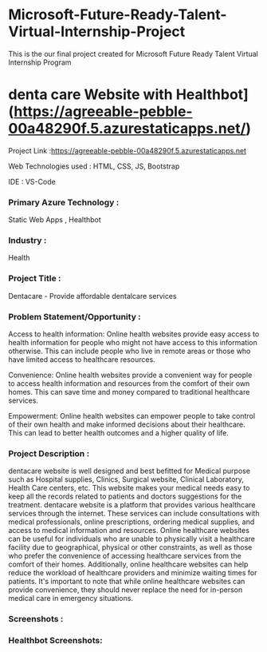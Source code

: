 # Microsoft-Future-Ready-Talent-Virtual-Internship-Project

This is the our final project created for Microsoft Future Ready Talent Virtual Internship Program

# denta care Website with Healthbot](https://agreeable-pebble-00a48290f.5.azurestaticapps.net/)

Project Link :https://agreeable-pebble-00a48290f.5.azurestaticapps.net

Web Technologies used : HTML, CSS, JS, Bootstrap

IDE : VS-Code

### Primary Azure Technology :
Static Web Apps , Healthbot

### Industry :
Health

### Project Title :
Dentacare - Provide affordable dentalcare services

### Problem Statement/Opportunity :
Access to health information: Online health websites provide easy access to health information for people who might not have access to this information otherwise. This can include people who live in remote areas or those who have limited access to healthcare resources.

Convenience: Online health websites provide a convenient way for people to access health information and resources from the comfort of their own homes. This can save time and money compared to traditional healthcare services.

Empowerment: Online health websites can empower people to take control of their own health and make informed decisions about their healthcare. This can lead to better health outcomes and a higher quality of life.

### Project Description :
 dentacare website is well designed and best befitted for Medical purpose such as Hospital supplies, Clinics, Surgical website, Clinical Laboratory, Health Care centers, etc.
This website makes your medical needs easy to keep all the records related to patients and doctors suggestions for the treatment.
dentacare website is a platform that provides various healthcare services through the internet. These services can include consultations with medical professionals, online prescriptions, ordering medical supplies, and access to medical information and resources. Online healthcare websites can be useful for individuals who are unable to physically visit a healthcare facility due to geographical, physical or other constraints, as well as those who prefer the convenience of accessing healthcare services from the comfort of their homes. Additionally, online healthcare websites can help reduce the workload of healthcare providers and minimize waiting times for patients. It's important to note that while online healthcare websites can provide convenience, they should never replace the need for in-person medical care in emergency situations.


### Screenshots :
### Healthbot Screenshots: